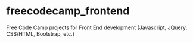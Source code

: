 # freecodecamp_frontend
Free Code Camp projects for Front End development (Javascript, JQuery, CSS/HTML, Bootstrap, etc.)
